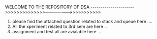 WELCOME TO THE REPOSITORY OF DSA ---------------------->>>>>>>>>>>>>>----------->>>>>>>>>>>


1. please find the attached question related to stack and queue here ....
2. All the xperiment related to 3rd sem are here ..
3. assignment and test all are avialable here ...
